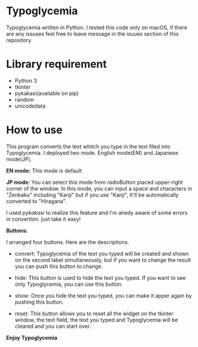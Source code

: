 # Typoglycemia
Typoglycemia written in Python.
I tested this code only on macOS, if there are any issuses feel free to leave message in the isuues section of this repository.

# Library requirement
- Python 3
- tkinter
- pykakasi(available on pip)
- random
- unicodedata

# How to use
This program converts the text whitch you type in the text filed into Typoglycemia.
I deployed two mode. English mode(EM) and Japanese mode(JP).

**EN mode:** This mode is default 

**JP mode:** You can select this mode from radioButton placed upper-right corner of the window. In this mode, you can input a space and characters in "Zenkaku" including "Kanji" but if you use "Kanji", It'll be automatically converted to "Hiragana". 

I used *pykakasi* to realize this feature and I'm alredy aware of some errors in convertion. just take it easy!

**Buttons:**

I arranged four buttons. Here are the descriptions.

- convert: Typoglycemia of the text you typed will be created and shown on the second label simultaneously, but if you want to change the result you can push this button to change.

- hide: This button is used to hide the text you typed. If you want to see only Typoglycemia, you can use this button.

- show: Once you hide the text you typed, you can make it apper again by pushing this button.

- reset: This button allows you to reset all the widget on the tkinter window, the text field, the text you typed and Typoglycemia will be cleared and you can start over.

**Enjoy Typoglycemia**
